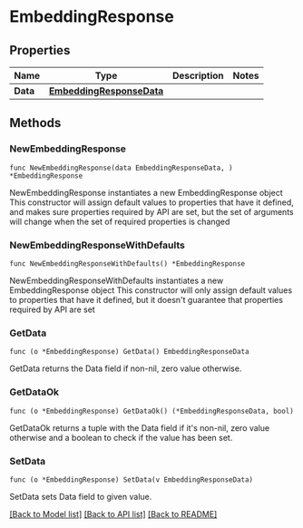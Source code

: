 # EmbeddingResponse

## Properties

Name | Type | Description | Notes
------------ | ------------- | ------------- | -------------
**Data** | [**EmbeddingResponseData**](EmbeddingResponseData.md) |  | 

## Methods

### NewEmbeddingResponse

`func NewEmbeddingResponse(data EmbeddingResponseData, ) *EmbeddingResponse`

NewEmbeddingResponse instantiates a new EmbeddingResponse object
This constructor will assign default values to properties that have it defined,
and makes sure properties required by API are set, but the set of arguments
will change when the set of required properties is changed

### NewEmbeddingResponseWithDefaults

`func NewEmbeddingResponseWithDefaults() *EmbeddingResponse`

NewEmbeddingResponseWithDefaults instantiates a new EmbeddingResponse object
This constructor will only assign default values to properties that have it defined,
but it doesn't guarantee that properties required by API are set

### GetData

`func (o *EmbeddingResponse) GetData() EmbeddingResponseData`

GetData returns the Data field if non-nil, zero value otherwise.

### GetDataOk

`func (o *EmbeddingResponse) GetDataOk() (*EmbeddingResponseData, bool)`

GetDataOk returns a tuple with the Data field if it's non-nil, zero value otherwise
and a boolean to check if the value has been set.

### SetData

`func (o *EmbeddingResponse) SetData(v EmbeddingResponseData)`

SetData sets Data field to given value.



[[Back to Model list]](../README.md#documentation-for-models) [[Back to API list]](../README.md#documentation-for-api-endpoints) [[Back to README]](../README.md)


